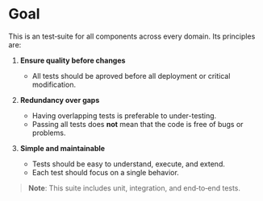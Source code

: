 # Goal

This is an test‑suite for all components across every domain. Its principles are:

1. **Ensure quality before changes**  
   - All tests should be aproved before all deployment or critical modification.

2. **Redundancy over gaps**  
   - Having overlapping tests is preferable to under-testing.
   - Passing all tests does **not** mean that the code is free of bugs or problems.

3. **Simple and maintainable**  
   - Tests should be easy to understand, execute, and extend.
   - Each test should focus on a single behavior.

> **Note**: This suite includes unit, integration, and end‑to‑end tests.
